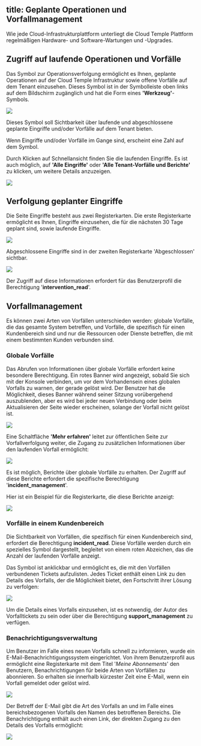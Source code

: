 title: Geplante Operationen und Vorfallmanagement
---

Wie jede Cloud-Infrastrukturplattform unterliegt die Cloud Temple Plattform regelmäßigen Hardware- und Software-Wartungen und -Upgrades.

## Zugriff auf laufende Operationen und Vorfälle

Das Symbol zur Operationsverfolgung ermöglicht es Ihnen, geplante Operationen auf der Cloud Temple Infrastruktur sowie offene Vorfälle auf dem Tenant einzusehen. Dieses Symbol ist in der Symbolleiste oben links auf dem Bildschirm zugänglich und hat die Form eines __'Werkzeug'__-Symbols.

![](images/shiva_intervention_menu01.png)

Dieses Symbol soll Sichtbarkeit über laufende und abgeschlossene geplante Eingriffe und/oder Vorfälle auf dem Tenant bieten.

Wenn Eingriffe und/oder Vorfälle im Gange sind, erscheint eine Zahl auf dem Symbol.

Durch Klicken auf Schnellansicht finden Sie die laufenden Eingriffe. Es ist auch möglich, auf __'Alle Eingriffe'__ oder __'Alle Tenant-Vorfälle und Berichte'__ zu klicken, um weitere Details anzuzeigen.

![](images/shiva_intervention_menu03.png)

## Verfolgung geplanter Eingriffe

Die Seite Eingriffe besteht aus zwei Registerkarten. Die erste Registerkarte ermöglicht es Ihnen, Eingriffe einzusehen, die für die nächsten 30 Tage geplant sind, sowie laufende Eingriffe.

![](images/shiva_intervention_menu04.png)

Abgeschlossene Eingriffe sind in der zweiten Registerkarte 'Abgeschlossen' sichtbar.

![](images/shiva_intervention_menu05.png)

Der Zugriff auf diese Informationen erfordert für das Benutzerprofil die Berechtigung '**intervention_read**'.

## Vorfallmanagement

Es können zwei Arten von Vorfällen unterschieden werden: globale Vorfälle, die das gesamte System betreffen, und Vorfälle, die spezifisch für einen Kundenbereich sind und nur die Ressourcen oder Dienste betreffen, die mit einem bestimmten Kunden verbunden sind.

### Globale Vorfälle

Das Abrufen von Informationen über globale Vorfälle erfordert keine besondere Berechtigung. Ein rotes Banner wird angezeigt, sobald Sie sich mit der Konsole verbinden, um vor dem Vorhandensein eines globalen Vorfalls zu warnen, der gerade gelöst wird. Der Benutzer hat die Möglichkeit, dieses Banner während seiner Sitzung vorübergehend auszublenden, aber es wird bei jeder neuen Verbindung oder beim Aktualisieren der Seite wieder erscheinen, solange der Vorfall nicht gelöst ist.

![](images/shiva_incident_001.png)

Eine Schaltfläche __'Mehr erfahren'__ leitet zur öffentlichen Seite zur Vorfallverfolgung weiter, die Zugang zu zusätzlichen Informationen über den laufenden Vorfall ermöglicht:

![](images/shiva_incident_002.png)

Es ist möglich, Berichte über globale Vorfälle zu erhalten. Der Zugriff auf diese Berichte erfordert die spezifische Berechtigung '**incident_management**'.

Hier ist ein Beispiel für die Registerkarte, die diese Berichte anzeigt:

![](images/shiva_incident_003.png)

### Vorfälle in einem Kundenbereich

Die Sichtbarkeit von Vorfällen, die spezifisch für einen Kundenbereich sind, erfordert die Berechtigung **incident_read**. Diese Vorfälle werden durch ein spezielles Symbol dargestellt, begleitet von einem roten Abzeichen, das die Anzahl der laufenden Vorfälle anzeigt.

Das Symbol ist anklickbar und ermöglicht es, die mit den Vorfällen verbundenen Tickets aufzulisten. Jedes Ticket enthält einen Link zu den Details des Vorfalls, der die Möglichkeit bietet, den Fortschritt ihrer Lösung zu verfolgen:

![](images/shiva_incident_004.png)

Um die Details eines Vorfalls einzusehen, ist es notwendig, der Autor des Vorfalltickets zu sein oder über die Berechtigung **support_management** zu verfügen.

### Benachrichtigungsverwaltung

Um Benutzer im Falle eines neuen Vorfalls schnell zu informieren, wurde ein E-Mail-Benachrichtigungssystem eingerichtet. Von ihrem Benutzerprofil aus ermöglicht eine Registerkarte mit dem Titel '*Meine Abonnements*' den Benutzern, Benachrichtigungen für beide Arten von Vorfällen zu abonnieren. So erhalten sie innerhalb kürzester Zeit eine E-Mail, wenn ein Vorfall gemeldet oder gelöst wird.

![](images/shiva_incident_005.png)

Der Betreff der E-Mail gibt die Art des Vorfalls an und im Falle eines bereichsbezogenen Vorfalls den Namen des betroffenen Bereichs. Die Benachrichtigung enthält auch einen Link, der direkten Zugang zu den Details des Vorfalls ermöglicht:

![](images/shiva_incident_006.png)
